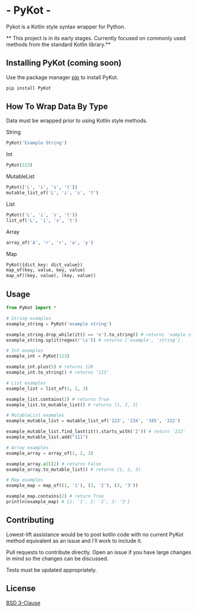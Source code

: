 # - PyKot - 
Pykot is a Kotlin style syntax wrapper for Python.

** This project is in its early stages. Currently focused on commonly used methods from the standard Kotlin library.**

## Installing PyKot (coming soon)
Use the package manager [pip](https://pip.pypa.io/en/stable/) to install PyKot.

```bash
pip install PyKot
```

## How To Wrap Data By Type
Data must be wrapped prior to using Kotlin style methods.

String
```python
PyKot('Example String')
```

Int
```python
PyKot(123)
```

MutableList
```python
PyKot(['L', 'i', 's', 't'])
mutable_list_of('L', 'i', 's', 't')
```

List
```python
PyKot(('L', 'i', 's', 't'))
list_of('L', 'i', 's', 't')
```

Array
```python
array_of('A', 'r', 'r', 'a', 'y')
```

Map
```python
PyKot({dict_key: dict_value})
map_of(key, value, key, value)
map_of((key, value), (key, value))
```

## Usage
```python
from PyKot import *

# String examples
example_string = PyKot('example string')

example_string.drop_while(it() == 'e').to_string() # returns 'xample string'
example_string.split(regex(r'\s')) # returns ['example', 'string']

# Int examples
example_int = PyKot(123)

example_int.plus(5) # returns 128
example_int.to_string() # returns '123'

# List examples
example_list = list_of(1, 2, 3)

example_list.contains(2) # returns True
example_list.to_mutable_list() # returns [1, 2, 3]

# MutableList examples
example_mutable_list = mutable_list_of('123', '234', '345', '222')

example_mutable_list.find_last(it().starts_with('2')) # return '222'
example_mutable_list.add("111")

# Array examples
example_array = array_of(1, 2, 3)

example_array.all(2) # returns False
example_array.to_mutable_list() # returns [1, 2, 3]

# Map examples
example_map = map_of((1, '1'), (2, '2'), (3, '3'))

example_map.contains(2) # return True
println(example_map) # {1: '1', 2: '2', 3: '3'}
```

## Contributing
Lowest-lift assistance would be to post kotlin code with no current PyKot method equivalent as an issue and i'll work to include it. 

Pull requests to contribute directly. Open an issue if you have large changes in mind so the changes can be discussed. 

Tests must be updated appropriately.

## License
[BSD 3-Clause](https://https://opensource.org/licenses/BSD-3-Clause)

